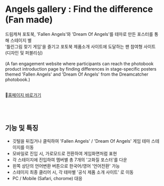 # Angels gallery : Find the difference (Fan made)

드림캐쳐 포토북, 'Fallen Angels'와 'Dream Of Angels'를 테마로 만든 포스터를 통해 스테이지 별<br>
'틀린그림 찾기 게임'을 즐기고 포토북 제품소개 사이트에 도달하는 팬 참여형 사이트 (디자인 및 퍼블리싱)<br><br>
(A fan engagement website where participants can reach the photobook product introduction page by finding differences
in stage-specific posters themed 'Fallen Angels' and 'Dream Of Angels' from the Dreamcatcher photobook.)<br><br>


📌[홈페이지 바로가기](https://fold6.github.io/DC_Find_the_Difference_angels_respon/index.html)<br>
<br>
<br>
<br>

## 기능 및 특징
- 깃털을 뒤집거나 클릭하여 'Fallen Angels' / 'Dream Of Angels' 게임 테마 스테이지를 이동
- 모바일로 진입 시, 가로모드로 전환하여 게임화면처럼 표현
- 각 스테이지에 진입하여 멤버별 총 7개의 '고화질 포스터'를 다운
- 왼쪽 상단의 언어변환 버튼으로 한국어/영어 '언어전환' 가능
- 스테이지 최종 클리어 시, 각 테마별 '공식 제품 소개 사이트' 로 이동
- PC / Mobile (Safari, chorome) 대응

